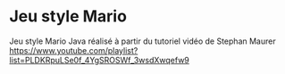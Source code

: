 Jeu style Mario
===============
Jeu style Mario Java réalisé à partir du tutoriel vidéo de Stephan Maurer
https://www.youtube.com/playlist?list=PLDKRpuLSe0f_4YgSROSWf_3wsdXwqefw9